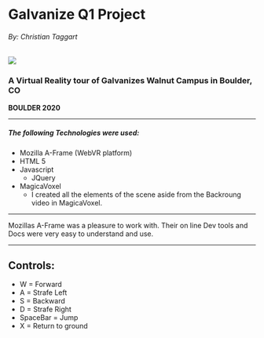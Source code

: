 # Galvanize Q1 Project
###### By: _Christian Taggart_
![](githubimage)

### A Virtual Reality tour of Galvanizes Walnut Campus in Boulder, CO

**BOULDER 2020**

---

##### The following Technologies were used:
- Mozilla A-Frame (WebVR platform)
- HTML 5
- Javascript
  - JQuery
- MagicaVoxel
  - I created all the elements of the scene aside from the Backroung video in MagicaVoxel.

---

Mozillas A-Frame was a pleasure to work with. Their on line Dev tools and Docs were very easy to understand and use.

---

## Controls:

- W = Forward
- A = Strafe Left
- S =  Backward
- D = Strafe Right
- SpaceBar =  Jump
- X = Return to ground
